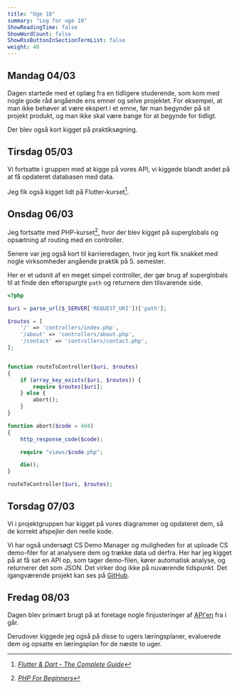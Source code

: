 ```yaml
---
title: "Uge 10"
summary: "Log for uge 10"
ShowReadingTime: false
ShowWordCount: false
ShowRssButtonInSectionTermList: false
weight: 40
---
```


## Mandag 04/03

Dagen startede med et oplæg fra en tidligere studerende, som kom med nogle gode råd angående ens emner og selve projektet.
For eksempel, at man ikke behøver at være ekspert i et emne, før man begynder på sit projekt produkt, og man ikke skal være bange for at begynde for tidligt.

Der blev også kort kigget på praktiksøgning.

## Tirsdag 05/03

Vi fortsatte i gruppen med at kigge på vores API, vi kiggede blandt andet på at få opdateret databasen med data.

Jeg fik også kigget lidt på Flutter-kurset[^1].

## Onsdag 06/03

Jeg fortsatte med PHP-kurset[^2], hvor der blev kigget på superglobals og opsætning af routing med en controller.

Senere var jeg også kort til karrieredagen, hvor jeg kort fik snakket med nogle virksomheder angående praktik på 5. semester.

Her er et udsnit af en meget simpel controller, der gør brug af superglobals til at finde den efterspurgte `path` og returnere den tilsvarende side.
```php
<?php

$uri = parse_url($_SERVER['REQUEST_URI'])['path'];

$routes = [
    '/' => 'controllers/index.php',
    '/about' => 'controllers/about.php',
    '/contact' => 'controllers/contact.php',
];


function routeToController($uri, $routes)
{
    if (array_key_exists($uri, $routes)) {
        require $routes[$uri];
    } else {
        abort();
    }
}

function abort($code = 404)
{
    http_response_code($code);

    require "views/$code.php";

    die();
}

routeToController($uri, $routes);
```

## Torsdag 07/03

Vi i projektgruppen har kigget på vores diagrammer og opdateret dem, så de korrekt afspejler den reelle kode.

Vi har også undersøgt CS Demo Manager og muligheden for at uploade CS demo-filer for at analysere dem og trække data ud derfra.
Her har jeg kigget på at få sat en API op, som tager demo-filen, kører automatisk analyse, og returnerer det som JSON. Det virker dog ikke på nuværende tidspunkt.
Det igangværende projekt kan ses på [GitHub](https://github.com/OguzHooz/csdmAPI). 

## Fredag 08/03

Dagen blev primært brugt på at foretage nogle finjusteringer af [API'en](https://github.com/OguzHooz/csdmAPI) fra i går.

Derudover kiggede jeg også på disse to ugers læringsplaner, evaluerede dem og opsatte en læringsplan for de næste to uger.


[^1]: [*Flutter & Dart - The Complete Guide*](https://www.udemy.com/course/learn-flutter-dart-to-build-ios-android-apps/)
[^2]: [*PHP For Beginners*](https://laracasts.com/series/php-for-beginners-2023-edition)